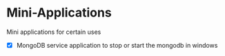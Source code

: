 # Mini-Applications
Mini applications for certain uses
- [x] MongoDB service application to stop or start the mongodb in windows

